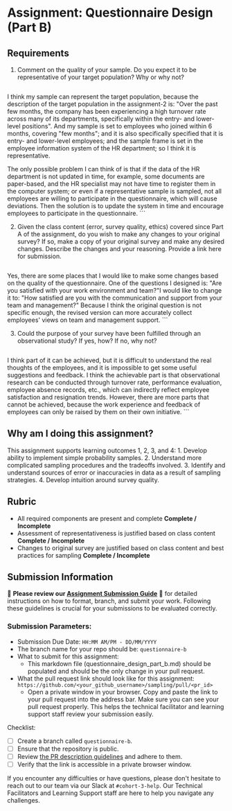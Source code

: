 # Assignment: Questionnaire Design (Part B)

## Requirements
1. Comment on the quality of your sample. Do you expect it to be representative of your target population? Why or why not?

    ```
I think my sample can represent the target population, because the description of the target population in the assignment-2 is: "Over the past few months, the company has been experiencing a high turnover rate across many of its departments, specifically within the entry- and lower-level positions". And my sample is set to employees who joined within 6 months, covering "few months"; and it is also specifically specified that it is entry- and lower-level employees; and the sample frame is set in the employee information system of the HR department; so I think it is representative.

The only possible problem I can think of is that if the data of the HR department is not updated in time, for example, some documents are paper-based, and the HR specialist may not have time to register them in the computer system; or even if a representative sample is sampled, not all employees are willing to participate in the questionnaire, which will cause deviations. Then the solution is to update the system in time and encourage employees to participate in the questionnaire.
    ```

2. Given the class content (error, survey quality, ethics) covered since Part A of the assignment, do you wish to make any changes to your original survey? If so, make a copy of your original survey and make any desired changes. Describe the changes and your reasoning. Provide a link here for submission.

    ```
Yes, there are some places that I would like to make some changes based on the quality of the questionnaire.
One of the questions I designed is: "Are you satisfied with your work environment and team?"I would like to change it to: "How satisfied are you with the communication and support from your team and management?" Because I think the original question is not specific enough, the revised version can more accurately collect employees' views on team and management support.
    ```

3. Could the purpose of your survey have been fulfilled through an observational study? If yes, how? If no, why not?

    ```
I think part of it can be achieved, but it is difficult to understand the real thoughts of the employees, and it is impossible to get some useful suggestions and feedback. I think the achievable part is that observational research can be conducted through turnover rate, performance evaluation, employee absence records, etc., which can indirectly reflect employee satisfaction and resignation trends. However, there are more parts that cannot be achieved, because the work experience and feedback of employees can only be raised by them on their own initiative.
    ```

## Why am I doing this assignment?

This assignment supports learning outcomes 1, 2, 3, and 4:
	1.	Develop ability to implement simple probability samples.
	2.	Understand more complicated sampling procedures and the tradeoffs involved.
	3.	Identify and understand sources of error or inaccuracies in data as a result of sampling strategies.
	4.	Develop intuition around survey quality.

## Rubric

-	All required components are present and complete **Complete / Incomplete**
-	Assessment of representativeness is justified based on class content **Complete / Incomplete**
-	Changes to original survey are justified based on class content and best practices for sampling **Complete / Incomplete**

## Submission Information

🚨 **Please review our [Assignment Submission Guide](https://github.com/UofT-DSI/onboarding/blob/main/onboarding_documents/submissions.md)** 🚨 for detailed instructions on how to format, branch, and submit your work. Following these guidelines is crucial for your submissions to be evaluated correctly.

### Submission Parameters:
* Submission Due Date: `HH:MM AM/PM - DD/MM/YYYY`
* The branch name for your repo should be: `questionnaire-b`
* What to submit for this assignment:
    * This markdown file (questionnaire_design_part_b.md) should be populated and should be the only change in your pull request.
* What the pull request link should look like for this assignment: `https://github.com/<your_github_username>/sampling/pull/<pr_id>`
    * Open a private window in your browser. Copy and paste the link to your pull request into the address bar. Make sure you can see your pull request properly. This helps the technical facilitator and learning support staff review your submission easily.

Checklist:
- [ ] Create a branch called `questionnaire-b`.
- [ ] Ensure that the repository is public.
- [ ] Review [the PR description guidelines](https://github.com/UofT-DSI/onboarding/blob/main/onboarding_documents/submissions.md#guidelines-for-pull-request-descriptions) and adhere to them.
- [ ] Verify that the link is accessible in a private browser window.

If you encounter any difficulties or have questions, please don't hesitate to reach out to our team via our Slack at `#cohort-3-help`. Our Technical Facilitators and Learning Support staff are here to help you navigate any challenges.
